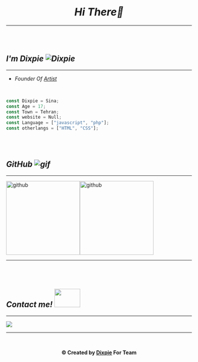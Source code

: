<h1 align="center"><em>Hi There👋</em></h1>
<hr/>
<br/>
<br/>
<i><h2>I'm Dixpie <img src="https://user-images.githubusercontent.com/77354554/120365046-38d9c680-c323-11eb-8959-85bfd1661de8.gif" alt="Dixpie" Titel="Taj"/></h2></i>
<hr/>
<ul>
  <li><i>Founder Of <a href="https://discord.com/api/oauth2/authorize?client_id=849013641281404940&permissions=2184570688&scope=bot%20applications.commands">Artist</a></i></li>
</ul>
<br/>


```javascript
const Dixpie = Sina;
const Age = 17;
const Town = Tehran;
const website = Null;
const Language = ["javascript", "php"];
const otherlangs = ["HTML", "CSS"];
```
<br>
<br/>
<h2><i>GitHub <img src="https://user-images.githubusercontent.com/77354554/120591842-1397a600-c452-11eb-803c-af55aa5d0fca.gif" alt="gif"/></i></h2>
<hr>
<img src="https://github-readme-stats.vercel.app/api/top-langs?username=Dixpie&show_icons=true&locale=en&layout=compact&theme=radical" withd="100px" height="200px" alt="github"/><img src="https://github-readme-stats.vercel.app/api?username=Dixpie&show_icons=true&locale=en&theme=radical" withd="100px" height="200px" alt="github"/>
<hr>
<br>
<br>
<h2><i>Contact me! <img width="70px" height="50px" src="https://user-images.githubusercontent.com/77354554/120592230-bf40f600-c452-11eb-80be-426b562031eb.gif"/></i></h2>
<hr>
<a href="https://dsc.bio/thedixpie">
<img src="https://discord.c99.nl/widget/theme-4/843388894597873694.png"/>
  </a><br>
<hr>
<br>
<p align="center"><b>© Created by <a href="https://github.com/dixpie/">Dixpie</a> For Team </b></p>
